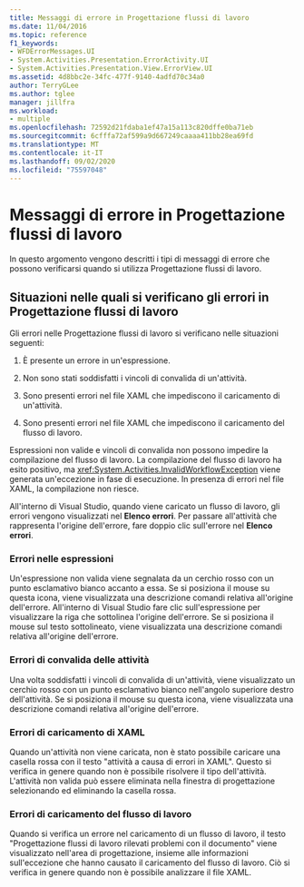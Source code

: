 ```yaml
---
title: Messaggi di errore in Progettazione flussi di lavoro
ms.date: 11/04/2016
ms.topic: reference
f1_keywords:
- WFDErrorMessages.UI
- System.Activities.Presentation.ErrorActivity.UI
- System.Activities.Presentation.View.ErrorView.UI
ms.assetid: 4d8bbc2e-34fc-477f-9140-4adfd70c34a0
author: TerryGLee
ms.author: tglee
manager: jillfra
ms.workload:
- multiple
ms.openlocfilehash: 72592d21fdaba1ef47a15a113c820dffe0ba71eb
ms.sourcegitcommit: 6cfffa72af599a9d667249caaaa411bb28ea69fd
ms.translationtype: MT
ms.contentlocale: it-IT
ms.lasthandoff: 09/02/2020
ms.locfileid: "75597048"
---
```

# <a name="error-messages-in-workflow-designer"></a>Messaggi di errore in Progettazione flussi di lavoro

In questo argomento vengono descritti i tipi di messaggi di errore che possono verificarsi quando si utilizza Progettazione flussi di lavoro.

## <a name="situations-in-which-errors-in-the-workflow-designer-occur"></a>Situazioni nelle quali si verificano gli errori in Progettazione flussi di lavoro

Gli errori nelle Progettazione flussi di lavoro si verificano nelle situazioni seguenti:

1. È presente un errore in un'espressione.

2. Non sono stati soddisfatti i vincoli di convalida di un'attività.

3. Sono presenti errori nel file XAML che impediscono il caricamento di un'attività.

4. Sono presenti errori nel file XAML che impediscono il caricamento del flusso di lavoro.

Espressioni non valide e vincoli di convalida non possono impedire la compilazione del flusso di lavoro. La compilazione del flusso di lavoro ha esito positivo, ma <xref:System.Activities.InvalidWorkflowException> viene generata un'eccezione in fase di esecuzione. In presenza di errori nel file XAML, la compilazione non riesce.

All'interno di Visual Studio, quando viene caricato un flusso di lavoro, gli errori vengono visualizzati nel **Elenco errori**. Per passare all'attività che rappresenta l'origine dell'errore, fare doppio clic sull'errore nel **Elenco errori**.

### <a name="expression-errors"></a>Errori nelle espressioni
 Un'espressione non valida viene segnalata da un cerchio rosso con un punto esclamativo bianco accanto a essa. Se si posiziona il mouse su questa icona, viene visualizzata una descrizione comandi relativa all'origine dell'errore. All'interno di Visual Studio fare clic sull'espressione per visualizzare la riga che sottolinea l'origine dell'errore. Se si posiziona il mouse sul testo sottolineato, viene visualizzata una descrizione comandi relativa all'origine dell'errore.

### <a name="activity-validation-errors"></a>Errori di convalida delle attività
 Una volta soddisfatti i vincoli di convalida di un'attività, viene visualizzato un cerchio rosso con un punto esclamativo bianco nell'angolo superiore destro dell'attività. Se si posiziona il mouse su questa icona, viene visualizzata una descrizione comandi relativa all'origine dell'errore.

### <a name="xaml-load-errors"></a>Errori di caricamento di XAML
 Quando un'attività non viene caricata, non è stato possibile caricare una casella rossa con il testo "attività a causa di errori in XAML". Questo si verifica in genere quando non è possibile risolvere il tipo dell'attività. L'attività non valida può essere eliminata nella finestra di progettazione selezionando ed eliminando la casella rossa.

### <a name="workflow-load-errors"></a>Errori di caricamento del flusso di lavoro
 Quando si verifica un errore nel caricamento di un flusso di lavoro, il testo "Progettazione flussi di lavoro rilevati problemi con il documento" viene visualizzato nell'area di progettazione, insieme alle informazioni sull'eccezione che hanno causato il caricamento del flusso di lavoro. Ciò si verifica in genere quando non è possibile analizzare il file XAML.
